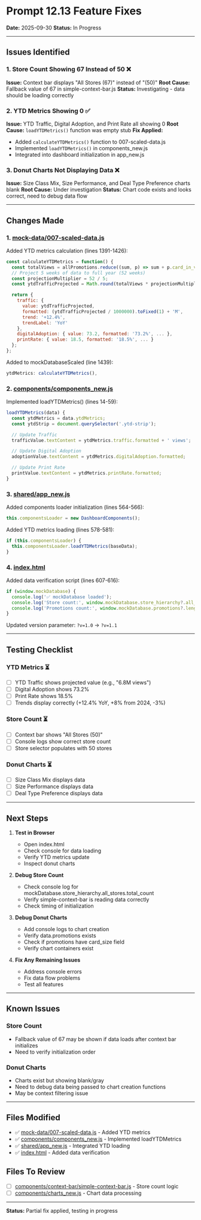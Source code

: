 # Prompt 12.13 Feature Fixes

**Date:** 2025-09-30
**Status:** In Progress

---

## Issues Identified

### 1. Store Count Showing 67 Instead of 50 ❌
**Issue:** Context bar displays "All Stores (67)" instead of "(50)"
**Root Cause:** Fallback value of 67 in simple-context-bar.js
**Status:** Investigating - data should be loading correctly

### 2. YTD Metrics Showing 0 ✅
**Issue:** YTD Traffic, Digital Adoption, and Print Rate all showing 0
**Root Cause:** `loadYTDMetrics()` function was empty stub
**Fix Applied:**
- Added `calculateYTDMetrics()` function to 007-scaled-data.js
- Implemented `loadYTDMetrics()` in components_new.js
- Integrated into dashboard initialization in app_new.js

### 3. Donut Charts Not Displaying Data ❌
**Issue:** Size Class Mix, Size Performance, and Deal Type Preference charts blank
**Root Cause:** Under investigation
**Status:** Chart code exists and looks correct, need to debug data flow

---

## Changes Made

### 1. [mock-data/007-scaled-data.js](mock-data/007-scaled-data.js)

Added YTD metrics calculation (lines 1391-1426):
```javascript
const calculateYTDMetrics = function() {
  const totalViews = allPromotions.reduce((sum, p) => sum + p.card_in_view, 0);
  // Project 5 weeks of data to full year (52 weeks)
  const projectionMultiplier = 52 / 5;
  const ytdTrafficProjected = Math.round(totalViews * projectionMultiplier);

  return {
    traffic: {
      value: ytdTrafficProjected,
      formatted: (ytdTrafficProjected / 1000000).toFixed(1) + 'M',
      trend: '+12.4%',
      trendLabel: 'YoY'
    },
    digitalAdoption: { value: 73.2, formatted: '73.2%', ... },
    printRate: { value: 18.5, formatted: '18.5%', ... }
  };
};
```

Added to mockDatabaseScaled (line 1439):
```javascript
ytdMetrics: calculateYTDMetrics(),
```

### 2. [components/components_new.js](components/components_new.js)

Implemented loadYTDMetrics() (lines 14-59):
```javascript
loadYTDMetrics(data) {
  const ytdMetrics = data.ytdMetrics;
  const ytdStrip = document.querySelector('.ytd-strip');

  // Update Traffic
  trafficValue.textContent = ytdMetrics.traffic.formatted + ' views';

  // Update Digital Adoption
  adoptionValue.textContent = ytdMetrics.digitalAdoption.formatted;

  // Update Print Rate
  printValue.textContent = ytdMetrics.printRate.formatted;
}
```

### 3. [shared/app_new.js](shared/app_new.js)

Added components loader initialization (lines 564-566):
```javascript
this.componentsLoader = new DashboardComponents();
```

Added YTD metrics loading (lines 578-581):
```javascript
if (this.componentsLoader) {
  this.componentsLoader.loadYTDMetrics(baseData);
}
```

### 4. [index.html](index.html)

Added data verification script (lines 607-616):
```javascript
if (window.mockDatabase) {
  console.log('✅ mockDatabase loaded');
  console.log('Store count:', window.mockDatabase.store_hierarchy?.all_stores?.total_count);
  console.log('Promotions count:', window.mockDatabase.promotions?.length);
}
```

Updated version parameter: `?v=1.0` → `?v=1.1`

---

## Testing Checklist

### YTD Metrics ⏳
- [ ] YTD Traffic shows projected value (e.g., "6.8M views")
- [ ] Digital Adoption shows 73.2%
- [ ] Print Rate shows 18.5%
- [ ] Trends display correctly (+12.4% YoY, +8% from 2024, -3%)

### Store Count ⏳
- [ ] Context bar shows "All Stores (50)"
- [ ] Console logs show correct store count
- [ ] Store selector populates with 50 stores

### Donut Charts ⏳
- [ ] Size Class Mix displays data
- [ ] Size Performance displays data
- [ ] Deal Type Preference displays data

---

## Next Steps

1. **Test in Browser**
   - Open index.html
   - Check console for data loading
   - Verify YTD metrics update
   - Inspect donut charts

2. **Debug Store Count**
   - Check console log for mockDatabase.store_hierarchy.all_stores.total_count
   - Verify simple-context-bar is reading data correctly
   - Check timing of initialization

3. **Debug Donut Charts**
   - Add console logs to chart creation
   - Verify data.promotions exists
   - Check if promotions have card_size field
   - Verify chart containers exist

4. **Fix Any Remaining Issues**
   - Address console errors
   - Fix data flow problems
   - Test all features

---

## Known Issues

### Store Count
- Fallback value of 67 may be shown if data loads after context bar initializes
- Need to verify initialization order

### Donut Charts
- Charts exist but showing blank/gray
- Need to debug data being passed to chart creation functions
- May be context filtering issue

---

## Files Modified

- ✅ [mock-data/007-scaled-data.js](mock-data/007-scaled-data.js) - Added YTD metrics
- ✅ [components/components_new.js](components/components_new.js) - Implemented loadYTDMetrics
- ✅ [shared/app_new.js](shared/app_new.js) - Integrated YTD loading
- ✅ [index.html](index.html) - Added data verification

## Files To Review

- [ ] [components/context-bar/simple-context-bar.js](components/context-bar/simple-context-bar.js) - Store count logic
- [ ] [components/charts_new.js](components/charts_new.js) - Chart data processing

---

**Status:** Partial fix applied, testing in progress